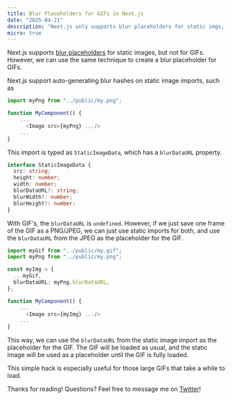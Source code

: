 ```yaml
---
title: Blur Placeholders for GIFs in Next.js
date: "2025-04-21"
description: "Next.js only supports blur placeholders for static imgs, so we can use that to create a blur placeholder for GIFs."
micro: true
---
```


Next.js supports [blur placeholders](https://nextjs.org/docs/app/building-your-application/optimizing/images#blur-placeholder) for static images, but not for GIFs. However, we can use the same technique to create a blur placeholder for GIFs.

Next.js support auto-generating blur hashes on static image imports, such as

```ts
import myPng from "../public/my.png";

function MyComponent() {
    ...
      <Image src={myPng} .../>
    ...
}
```

This import is typed as `StaticImageData`, which has a `blurDataURL` property.

```ts
interface StaticImageData {
  src: string;
  height: number;
  width: number;
  blurDataURL?: string;
  blurWidth?: number;
  blurHeight?: number;
}
```

With GIF's, the `blurDataURL` is `undefined`. However, if we just save one frame of the GIF as a PNG/JPEG, we can just use static imports for both, and use the `blurDataURL` from the JPEG as the placeholder for the GIF.

```ts
import myGif from "../public/my.gif";
import myPng from "../public/my.png";

const myImg = {
  ...myGif,
  blurDataURL: myPng.blurDataURL,
};

function MyComponent() {
    ...
      <Image src={myImg} .../>
    ...
}
```

This way, we can use the `blurDataURL` from the static image import as the placeholder for the GIF. The GIF will be loaded as usual, and the static image will be used as a placeholder until the GIF is fully loaded.

This simple hack is especially useful for those large GIFs that take a while to load.

Thanks for reading! Questions? Feel free to message me on [Twitter](https://twitter.com/n0tkr1sh)!
